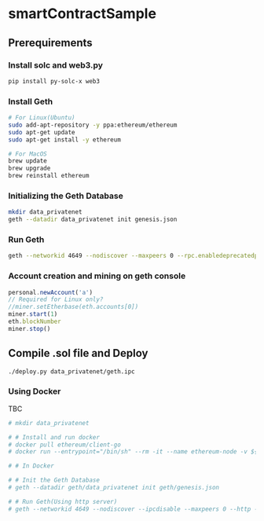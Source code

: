 # smartContractSample

## Prerequirements
### Install solc and web3.py
```sh
pip install py-solc-x web3
```

### Install Geth
```sh
# For Linux(Ubuntu)
sudo add-apt-repository -y ppa:ethereum/ethereum
sudo apt-get update
sudo apt-get install -y ethereum

# For MacOS
brew update
brew upgrade
brew reinstall ethereum
``` 
### Initializing the Geth Database
```sh
mkdir data_privatenet 
geth --datadir data_privatenet init genesis.json
```

### Run Geth 
```sh
geth --networkid 4649 --nodiscover --maxpeers 0 --rpc.enabledeprecatedpersonal --datadir data_privatenet -- console 2>> data_privatenet/geth.log
```

### Account creation and mining on geth console
```js
personal.newAccount('a')
// Required for Linux only?
//miner.setEtherbase(eth.accounts[0])
miner.start(1)
eth.blockNumber
miner.stop()
```

## Compile .sol file and Deploy 
```sh
./deploy.py data_privatenet/geth.ipc
```




### Using Docker
TBC
```sh
# mkdir data_privatenet

# # Install and run docker
# docker pull ethereum/client-go
# docker run --entrypoint="/bin/sh" --rm -it --name ethereum-node -v ${PWD}:/geth ethereum/client-go

# # In Docker

# # Init the Geth Database
# geth --datadir geth/data_privatenet init geth/genesis.json

# # Run Geth(Using http server)
# geth --networkid 4649 --nodiscover --ipcdisable --maxpeers 0 --http --http.addr "localhost" --http.port "8545" --http.api "eth,net,web3,personal" --http.corsdomain "*" --rpc.enabledeprecatedpersonal --datadir geth/data_privatenet console 2>> geth/data_privatenet/geth.log
```